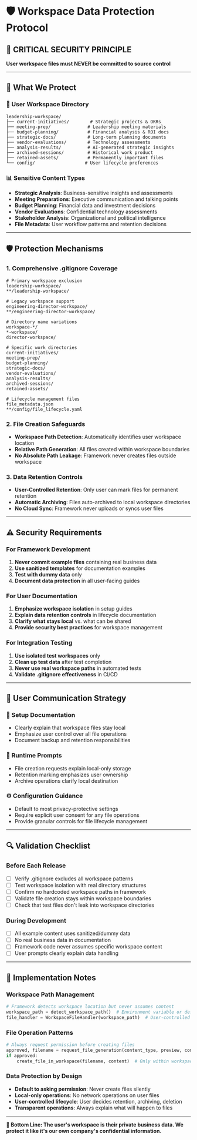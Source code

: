 # 🛡️ Workspace Data Protection Protocol

## 🚨 **CRITICAL SECURITY PRINCIPLE**

**User workspace files must NEVER be committed to source control**

---

## 🎯 **What We Protect**

### **📁 User Workspace Directory**
```
leadership-workspace/
├── current-initiatives/        # Strategic projects & OKRs
├── meeting-prep/              # Leadership meeting materials
├── budget-planning/           # Financial analysis & ROI docs
├── strategic-docs/            # Long-term planning documents
├── vendor-evaluations/        # Technology assessments
├── analysis-results/          # AI-generated strategic insights
├── archived-sessions/         # Historical work product
├── retained-assets/           # Permanently important files
└── config/                   # User lifecycle preferences
```

### **📊 Sensitive Content Types**
- **Strategic Analysis**: Business-sensitive insights and assessments
- **Meeting Preparations**: Executive communication and talking points
- **Budget Planning**: Financial data and investment decisions
- **Vendor Evaluations**: Confidential technology assessments
- **Stakeholder Analysis**: Organizational and political intelligence
- **File Metadata**: User workflow patterns and retention decisions

---

## 🛡️ **Protection Mechanisms**

### **1. Comprehensive .gitignore Coverage**
```gitignore
# Primary workspace exclusion
leadership-workspace/
**/leadership-workspace/

# Legacy workspace support
engineering-director-workspace/
**/engineering-director-workspace/

# Directory name variations
workspace-*/
*-workspace/
director-workspace/

# Specific work directories
current-initiatives/
meeting-prep/
budget-planning/
strategic-docs/
vendor-evaluations/
analysis-results/
archived-sessions/
retained-assets/

# Lifecycle management files
file_metadata.json
**/config/file_lifecycle.yaml
```

### **2. File Creation Safeguards**
- **Workspace Path Detection**: Automatically identifies user workspace location
- **Relative Path Generation**: All files created within workspace boundaries
- **No Absolute Path Leakage**: Framework never creates files outside workspace

### **3. Data Retention Controls**
- **User-Controlled Retention**: Only user can mark files for permanent retention
- **Automatic Archiving**: Files auto-archived to local workspace directories
- **No Cloud Sync**: Framework never uploads or syncs user files

---

## ⚠️ **Security Requirements**

### **For Framework Development**
1. **Never commit example files** containing real business data
2. **Use sanitized templates** for documentation examples
3. **Test with dummy data** only
4. **Document data protection** in all user-facing guides

### **For User Documentation**
1. **Emphasize workspace isolation** in setup guides
2. **Explain data retention controls** in lifecycle documentation
3. **Clarify what stays local** vs. what can be shared
4. **Provide security best practices** for workspace management

### **For Integration Testing**
1. **Use isolated test workspaces** only
2. **Clean up test data** after test completion
3. **Never use real workspace paths** in automated tests
4. **Validate .gitignore effectiveness** in CI/CD

---

## 🎯 **User Communication Strategy**

### **📖 Setup Documentation**
- Clearly explain that workspace files stay local
- Emphasize user control over all file operations
- Document backup and retention responsibilities

### **💬 Runtime Prompts**
- File creation requests explain local-only storage
- Retention marking emphasizes user ownership
- Archive operations clarify local destination

### **⚙️ Configuration Guidance**
- Default to most privacy-protective settings
- Require explicit user consent for any file operations
- Provide granular controls for file lifecycle management

---

## 🔍 **Validation Checklist**

### **Before Each Release**
- [ ] Verify .gitignore excludes all workspace patterns
- [ ] Test workspace isolation with real directory structures
- [ ] Confirm no hardcoded workspace paths in framework
- [ ] Validate file creation stays within workspace boundaries
- [ ] Check that test files don't leak into workspace directories

### **During Development**
- [ ] All example content uses sanitized/dummy data
- [ ] No real business data in documentation
- [ ] Framework code never assumes specific workspace content
- [ ] User prompts clearly explain data handling

---

## 🚀 **Implementation Notes**

### **Workspace Path Management**
```python
# Framework detects workspace location but never assumes content
workspace_path = detect_workspace_path()  # Environment variable or default
file_handler = WorkspaceFileHandler(workspace_path)  # User-controlled location
```

### **File Operation Patterns**
```python
# Always request permission before creating files
approved, filename = request_file_generation(content_type, preview, context)
if approved:
    create_file_in_workspace(filename, content)  # Only within workspace
```

### **Data Protection by Design**
- **Default to asking permission**: Never create files silently
- **Local-only operations**: No network operations on user files
- **User-controlled lifecycle**: User decides retention, archiving, deletion
- **Transparent operations**: Always explain what will happen to files

---

**🎯 Bottom Line: The user's workspace is their private business data. We protect it like it's our own company's confidential information.**
